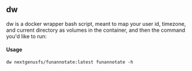 ## dw
dw is a docker wrapper bash script, meant to map your user id, timezone, and current directory as volumes in the container, and then the command you'd like to run:

#### Usage
```
dw nextgenusfs/funannotate:latest funannotate -h
```



